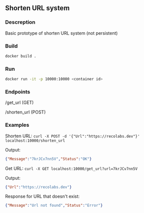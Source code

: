 ## Shorten URL system

### Descreption
Basic prototype of shorten URL system (not persistent)

### Build
```bash
docker build .
```

### Run
```bash
docker run -it -p 10000:10000 <container id>
```

### Endpoints

/get_url (GET)

/shorten_url (POST)

### Examples
Shorten URL:
```curl -X POST -d '{"Url":"https://recolabs.dev"}' localhost:10000/shorten_url```

Output:
```json
{"Message":"7krJCv7nn5V","Status":"OK"}
```

Get URL:
```curl -X GET localhost:10000/get_url?url=7krJCv7nn5V```

Output:
```json
{"Url":"https://recolabs.dev"}
```

Response for URL that doesn't exist:
```json
{"Message":"Url not found","Status":"Error"}
```

